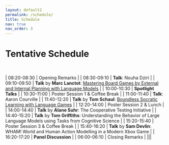 ```yaml
---
layout: default2
permalink: /schedule/
title: Schedule
nav: true
nav_order: 3
---
```

# Tentative Schedule


<br>

| 08:20-08:30  | Opening Remarks |
| 08:30-09:10  | **Talk**: Nouha Dziri |
| 09:10-09:50  | **Talk** by **Marc Lanctot**: [Mastering Board Games by External and Internal Planning with Language Models](https://deepmind.google/research/publications/139455/) |
| 10:00-10:30  | **Spotlight Talks** |
| 10:30-11:00  | Poster Session 1 & Coffee Break |
| 11:00-11:40  | **Talk**: Aaron Courville |
| 11:40-12:20  | **Talk** by **Tom Schaul**: [Boundless Socratic Learning with Language Games](https://arxiv.org/abs/2411.16905) |
| 12:20-14:00  | Poster Session 2 & Lunch |
| 14:00-14:40  | **Talk** by **Alane Suhr**: The Cooperative Testing Initiative |
| 14:40-15:20  | **Talk** by **Tom Griffiths**: Understanding the Behavior of Large Language Models using Tasks from Cognitive Science |
| 15:20-15:40  | Poster Session 3 & Coffee Break |
| 15:40-16:20  | **Talk** by **Sam Devlin**: WHAM! World and Human Action Modelling in a Modern Xbox Game |
| 16:20-17:20  | **Panel Discussion** |
| 06:00-06:10  | Closing Remarks |
|||

<br>

<br>
